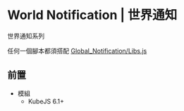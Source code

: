 # World Notification | 世界通知

世界通知系列

任何一個腳本都須搭配 [Global_Notification/Libs.js](./server_scripts/Global_Notification/Libs.js)

## 前置
- 模組
  - KubeJS 6.1+
